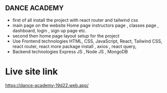 
## DANCE ACADEMY 
* first of all install the project with react router and tailwind css 
* main page on the website Home page instructors page , classes page , dashboard, login , sign up page etc. 
* second then home page layout setup for the project
* Use Frontend technologies HTML, CSS, JavaScript, React, Tailwind CSS, react router, react more package install , axios , react query, 
* Backend technologies Express JS , Node JS , MongoDB 
# Live site link
https://dance-academy-19d22.web.app/
